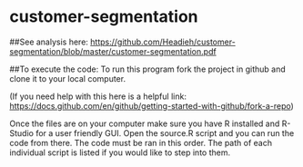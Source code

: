 # customer-segmentation

##See analysis here: https://github.com/Headieh/customer-segmentation/blob/master/customer-segmentation.pdf

##To execute the code: To run this program fork the project in github and clone it to your local computer.

(If you need help with this here is a helpful link: https://docs.github.com/en/github/getting-started-with-github/fork-a-repo)

Once the files are on your computer make sure you have R installed and R-Studio for a user friendly GUI. Open the source.R script and you can run the code from there. The code must be ran in this order. The path of each individual script is listed if you would like to step into them. 